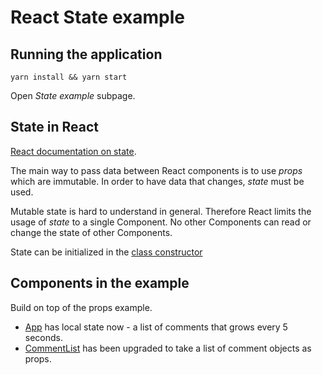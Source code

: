 # React State example

## Running the application

```
yarn install && yarn start
```

Open _State example_ subpage.

## State in React

[React documentation on state][0].

The main way to pass data between React components is to use
_props_ which are immutable. In order to have data that changes,
_state_ must be used. 

Mutable state is hard to understand in general. Therefore React limits the usage of _state_ to a single Component. No other Components can read or change the state of other Components.

State can be initialized in the [class constructor][1]

## Components in the example

Build on top of the props example.

* [App](https://github.com/urmastalimaa/interactive-frontend-development/tree/master/lecture_2/src/state_example/App.js)
  has local state now - a list of comments that grows every 5 seconds.
* [CommentList](https://github.com/urmastalimaa/interactive-frontend-development/tree/master/lecture_2/src/state_example/CommentList.js)
  has been upgraded to take a list of comment objects as props.

[0]: https://reactjs.org/docs/state-and-lifecycle.html
[1]: https://reactjs.org/docs/state-and-lifecycle.html#adding-local-state-to-a-class
